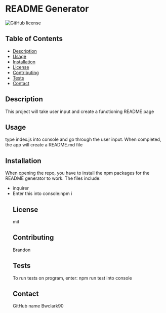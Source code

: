 # README Generator
![GitHub license](https://img.shields.io/badge/license-mit-blue.svg)

## Table of Contents
* [Description](#description)
* [Usage](#usage)
* [Installation](#installation)
* [License](#license)
* [Contributing](#contributing)
* [Tests](#tests)
* [Contact](#contact)

## Description
This project will take user input and create a functioning README page

## Usage
type index.js into console and go through the user input. When completed, the app will create a README.md file

## Installation
When opening the repo, you have to install the npm packages for the README generator to work. The files include: 
<ul><li>inquirer<li>
Enter this into console:npm i

## License
mit

## Contributing
Brandon

## Tests
To run tests on program, enter: npm run test into console

## Contact
GitHub name Bwclark90








